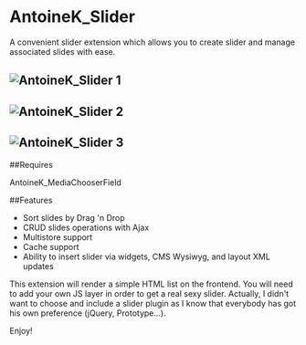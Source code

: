 AntoineK_Slider
===============

A convenient slider extension which allows you to create slider and manage associated slides with ease.

![AntoineK_Slider 1](http://www.antoinekociuba.com/wp-content/uploads/2014/03/antoinek-slider1.png)
-----
![AntoineK_Slider 2](http://www.antoinekociuba.com/wp-content/uploads/2014/03/antoinek-slider2.png)
-----
![AntoineK_Slider 3](http://www.antoinekociuba.com/wp-content/uploads/2014/03/antoinek-slider3.png)
-----

##Requires

AntoineK_MediaChooserField

##Features

* Sort slides by Drag 'n Drop
* CRUD slides operations with Ajax
* Multistore support
* Cache support
* Ability to insert slider via widgets, CMS Wysiwyg, and layout XML updates



This extension will render a simple HTML list on the frontend. You will need to add your own JS layer in order to get a real sexy slider.
Actually, I didn't want to choose and include a slider plugin as I know that everybody has got his own preference (jQuery, Prototype...).

Enjoy!